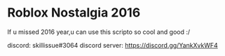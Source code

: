 # Roblox Nostalgia 2016
If u missed 2016 year,u can use this scripto
so cool and good :/

discord: skillissue#3064
discord server: https://discord.gg/YankXvkWF4
